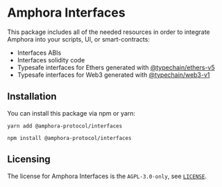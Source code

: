 # Amphora Interfaces

This package includes all of the needed resources in order to integrate Amphora into your scripts, UI, or smart-contracts:

- Interfaces ABIs
- Interfaces solidity code
- Typesafe interfaces for Ethers generated with [@typechain/ethers-v5](https://www.npmjs.com/package/@typechain/ethers-v5)
- Typesafe interfaces for Web3 generated with [@typechain/web3-v1](https://www.npmjs.com/package/@typechain/web3-v1)

## Installation

You can install this package via npm or yarn:

```console
yarn add @amphora-protocol/interfaces
```

```console
npm install @amphora-protocol/interfaces
```

## Licensing

The license for Amphora Interfaces is the `AGPL-3.0-only`, see [`LICENSE`](./LICENSE).
